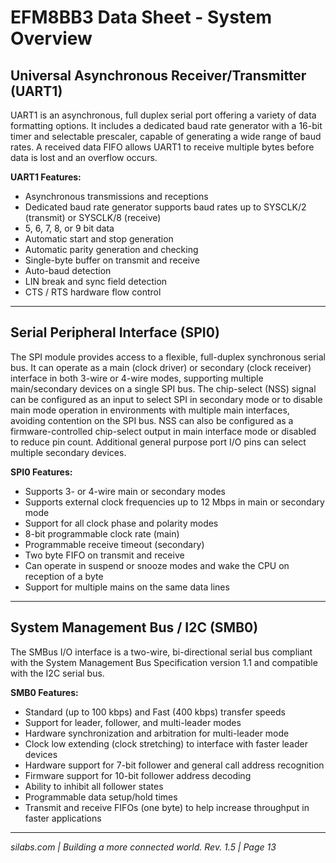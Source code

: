# EFM8BB3 Data Sheet - System Overview

## Universal Asynchronous Receiver/Transmitter (UART1)

UART1 is an asynchronous, full duplex serial port offering a variety of data formatting options. It includes a dedicated baud rate generator with a 16-bit timer and selectable prescaler, capable of generating a wide range of baud rates. A received data FIFO allows UART1 to receive multiple bytes before data is lost and an overflow occurs.

**UART1 Features:**

- Asynchronous transmissions and receptions
- Dedicated baud rate generator supports baud rates up to SYSCLK/2 (transmit) or SYSCLK/8 (receive)
- 5, 6, 7, 8, or 9 bit data
- Automatic start and stop generation
- Automatic parity generation and checking
- Single-byte buffer on transmit and receive
- Auto-baud detection
- LIN break and sync field detection
- CTS / RTS hardware flow control

---

## Serial Peripheral Interface (SPI0)

The SPI module provides access to a flexible, full-duplex synchronous serial bus. It can operate as a main (clock driver) or secondary (clock receiver) interface in both 3-wire or 4-wire modes, supporting multiple main/secondary devices on a single SPI bus. The chip-select (NSS) signal can be configured as an input to select SPI in secondary mode or to disable main mode operation in environments with multiple main interfaces, avoiding contention on the SPI bus. NSS can also be configured as a firmware-controlled chip-select output in main interface mode or disabled to reduce pin count. Additional general purpose port I/O pins can select multiple secondary devices.

**SPI0 Features:**

- Supports 3- or 4-wire main or secondary modes
- Supports external clock frequencies up to 12 Mbps in main or secondary mode
- Support for all clock phase and polarity modes
- 8-bit programmable clock rate (main)
- Programmable receive timeout (secondary)
- Two byte FIFO on transmit and receive
- Can operate in suspend or snooze modes and wake the CPU on reception of a byte
- Support for multiple mains on the same data lines

---

## System Management Bus / I2C (SMB0)

The SMBus I/O interface is a two-wire, bi-directional serial bus compliant with the System Management Bus Specification version 1.1 and compatible with the I2C serial bus.

**SMB0 Features:**

- Standard (up to 100 kbps) and Fast (400 kbps) transfer speeds
- Support for leader, follower, and multi-leader modes
- Hardware synchronization and arbitration for multi-leader mode
- Clock low extending (clock stretching) to interface with faster leader devices
- Hardware support for 7-bit follower and general call address recognition
- Firmware support for 10-bit follower address decoding
- Ability to inhibit all follower states
- Programmable data setup/hold times
- Transmit and receive FIFOs (one byte) to help increase throughput in faster applications

---

*silabs.com | Building a more connected world. Rev. 1.5 | Page 13*